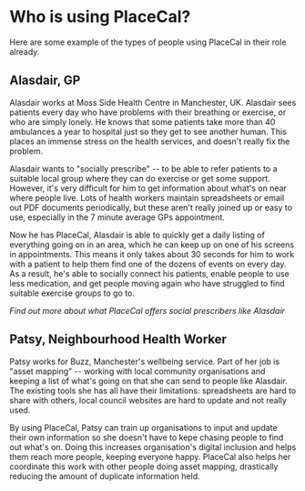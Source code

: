 # Who is using PlaceCal?

Here are some example of the types of people using PlaceCal in their role already. 

## Alasdair, GP

Alasdair works at Moss Side Health Centre in Manchester, UK. Alasdair sees patients every day who have problems with their breathing or exercise, or who are simply lonely. He knows that some patients take more than 40 ambulances a year to hospital just so they get to see another human. This places an immense stress on the health services, and doesn't really fix the problem.

Alasdair wants to "socially prescribe" -- to be able to refer patients to a suitable local group where they can do exercise or get some support. However, it's very difficult for him to get information about what's on near where people live. Lots of health workers maintain spreadsheets or email out PDF documents periodically, but these aren't really joined up or easy to use, especially in the 7 minute average GPs appointment.

Now he has PlaceCal, Alasdair is able to  quickly get a daily listing of everything going on in an area, which he can keep up on one of his screens in appointments. This means it only takes about 30 seconds for him to work with a patient to help them find one of the dozens of events on every day. As a result, he's able to socially connect his patients, enable people to use less medication, and get people moving again who have struggled to find suitable exercise groups to go to.

_Find out more about what PlaceCal offers social prescribers like Alasdair_

## Patsy, Neighbourhood Health Worker

Patsy works for Buzz, Manchester's wellbeing service. Part of her job is "asset mapping" -- working with local community organisations and keeping a list of what's going on that she can send to people like Alasdair. The existing tools she has all have their limitations: spreadsheets are hard to share with others, local council websites are hard to update and not really used.

By using PlaceCal, Patsy can train up organisations to input and update their own information so she doesn't have to kepe chasing people to find out what's on. Doing this increases organisation's digital inclusion  and helps them reach more people, keeping everyone happy. PlaceCal also helps her coordinate this work with other people doing asset mapping, drastically reducing the amount of duplicate information held.
